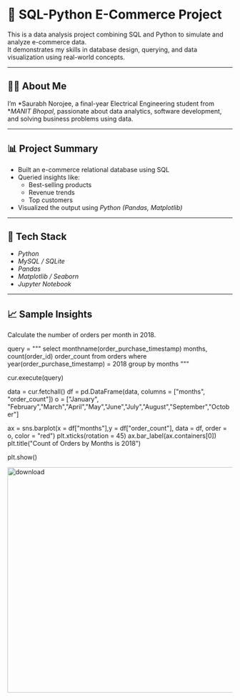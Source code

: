 # 🛒 SQL-Python E-Commerce Project

This is a data analysis project combining SQL and Python to simulate and analyze e-commerce data.  
It demonstrates my skills in database design, querying, and data visualization using real-world concepts.

---

## 👨‍💻 About Me

I’m *Saurabh Norojee, a final-year Electrical Engineering student from **MANIT Bhopal*, passionate about data analytics, software development, and solving business problems using data.

---

## 📊 Project Summary

- Built an e-commerce relational database using SQL
- Queried insights like:
  - Best-selling products
  - Revenue trends
  - Top customers
- Visualized the output using *Python (Pandas, Matplotlib)*

---

## 🧰 Tech Stack

- *Python*
- *MySQL / SQLite*
- *Pandas*
- *Matplotlib / Seaborn*
- *Jupyter Notebook*

---

## 📈 Sample Insights
Calculate the number of orders per month in 2018.

query = """ select monthname(order_purchase_timestamp) months, count(order_id) order_count
from orders where year(order_purchase_timestamp) = 2018
group by months
"""

cur.execute(query)

data = cur.fetchall()
df = pd.DataFrame(data, columns = ["months", "order_count"])
o = ["January", "February","March","April","May","June","July","August","September","October"]

ax = sns.barplot(x = df["months"],y =  df["order_count"], data = df, order = o, color = "red")
plt.xticks(rotation = 45)
ax.bar_label(ax.containers[0])
plt.title("Count of Orders by Months is 2018")

plt.show()

<img width="580" height="505" alt="download" src="https://github.com/user-attachments/assets/8451d483-a620-41c8-9148-b6c7c683e219" />


